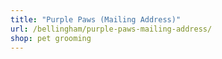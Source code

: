 ```yaml
---
title: "Purple Paws (Mailing Address)"
url: /bellingham/purple-paws-mailing-address/
shop: pet grooming
---
```

